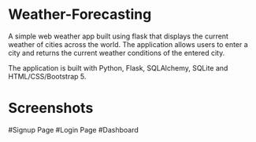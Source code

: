 # Weather-Forecasting
A simple web weather app built using flask that displays the current weather of cities across the world. The application allows users to enter a city and returns the current weather conditions of the entered city.

The application is built with Python, Flask, SQLAlchemy, SQLite and HTML/CSS/Bootstrap 5.
# Screenshots
#Signup Page
#Login Page
#Dashboard
